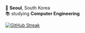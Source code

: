 📍 **Seoul**, South Korea  
📚 studying **Computer Engineering**

[![GitHub Streak](https://streak-stats.demolab.com?user=go-wt-flow&theme=transparent&card_width=800)](https://git.io/streak-stats)

